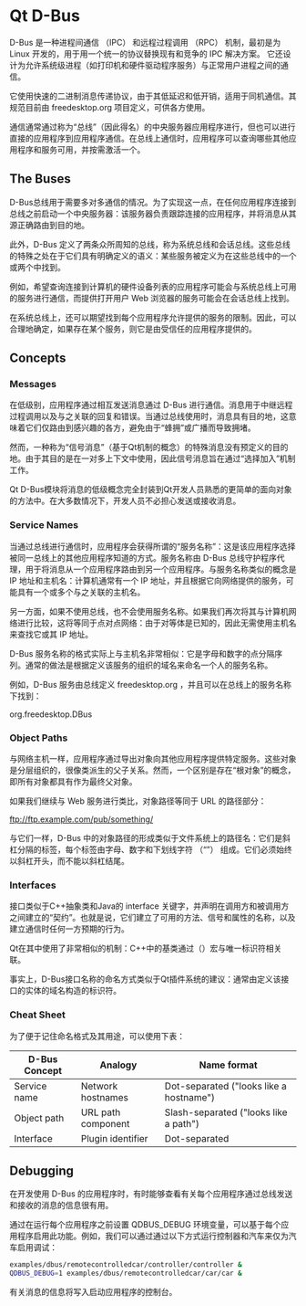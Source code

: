 # Qt D-Bus

D-Bus 是一种进程间通信 （IPC） 和远程过程调用 （RPC） 机制，最初是为 Linux 开发的，用于用一个统一的协议替换现有和竞争的 IPC 解决方案。
它还设计为允许系统级进程（如打印机和硬件驱动程序服务）与正常用户进程之间的通信。

它使用快速的二进制消息传递协议，由于其低延迟和低开销，适用于同机通信。其规范目前由 freedesktop.org 项目定义，可供各方使用。

通信通常通过称为“总线”（因此得名）的中央服务器应用程序进行，但也可以进行直接的应用程序到应用程序通信。在总线上通信时，应用程序可以查询哪些其他应用程序和服务可用，并按需激活一个。

## The Buses

D-Bus总线用于需要多对多通信的情况。为了实现这一点，在任何应用程序连接到总线之前启动一个中央服务器：该服务器负责跟踪连接的应用程序，并将消息从其源正确路由到目的地。

此外，D-Bus 定义了两条众所周知的总线，称为系统总线和会话总线。这些总线的特殊之处在于它们具有明确定义的语义：某些服务被定义为在这些总线中的一个或两个中找到。

例如，希望查询连接到计算机的硬件设备列表的应用程序可能会与系统总线上可用的服务进行通信，而提供打开用户 Web 浏览器的服务可能会在会话总线上找到。

在系统总线上，还可以期望找到每个应用程序允许提供的服务的限制。因此，可以合理地确定，如果存在某个服务，则它是由受信任的应用程序提供的。

## Concepts 

### Messages 

在低级别，应用程序通过相互发送消息通过 D-Bus 进行通信。消息用于中继远程过程调用以及与之关联的回复和错误。当通过总线使用时，消息具有目的地，这意味着它们仅路由到感兴趣的各方，避免由于“蜂拥”或广播而导致拥堵。

然而，一种称为“信号消息”（基于Qt机制的概念）的特殊消息没有预定义的目的地。由于其目的是在一对多上下文中使用，因此信号消息旨在通过“选择加入”机制工作。

Qt D-Bus模块将消息的低级概念完全封装到Qt开发人员熟悉的更简单的面向对象的方法中。在大多数情况下，开发人员不必担心发送或接收消息。

### Service Names

当通过总线进行通信时，应用程序会获得所谓的“服务名称”：这是该应用程序选择被同一总线上的其他应用程序知道的方式。服务名称由 D-Bus 总线守护程序代理，用于将消息从一个应用程序路由到另一个应用程序。与服务名称类似的概念是 IP 地址和主机名：计算机通常有一个 IP 地址，并且根据它向网络提供的服务，可能具有一个或多个与之关联的主机名。

另一方面，如果不使用总线，也不会使用服务名称。如果我们再次将其与计算机网络进行比较，这将等同于点对点网络：由于对等体是已知的，因此无需使用主机名来查找它或其 IP 地址。

D-Bus 服务名称的格式实际上与主机名非常相似：它是字母和数字的点分隔序列。通常的做法是根据定义该服务的组织的域名来命名一个人的服务名称。

例如，D-Bus 服务由总线定义 freedesktop.org ，并且可以在总线上的服务名称下找到：

org.freedesktop.DBus

### Object Paths

与网络主机一样，应用程序通过导出对象向其他应用程序提供特定服务。这些对象是分层组织的，很像类派生的父子关系。然而，一个区别是存在“根对象”的概念，即所有对象都具有作为最终父对象。

如果我们继续与 Web 服务进行类比，对象路径等同于 URL 的路径部分：

ftp://ftp.example.com/pub/something/

与它们一样，D-Bus 中的对象路径的形成类似于文件系统上的路径名：它们是斜杠分隔的标签，每个标签由字母、数字和下划线字符 （“”） 组成。它们必须始终以斜杠开头，而不能以斜杠结尾。

### Interfaces

接口类似于C++抽象类和Java的 interface 关键字，并声明在调用方和被调用方之间建立的“契约”。也就是说，它们建立了可用的方法、信号和属性的名称，以及建立通信时任何一方预期的行为。

Qt在其中使用了非常相似的机制：C++中的基类通过（）宏与唯一标识符相关联。

事实上，D-Bus接口名称的命名方式类似于Qt插件系统的建议：通常由定义该接口的实体的域名构造的标识符。

### Cheat Sheet

为了便于记住命名格式及其用途，可以使用下表：

|D-Bus Concept |Analogy|	Name format|
|--|--|--|
|Service name |	Network hostnames |	Dot-separated ("looks like a hostname")|
|Object path	| URL path component | Slash-separated ("looks like a path") |
|Interface	| Plugin identifier |	Dot-separated|

## Debugging 

在开发使用 D-Bus 的应用程序时，有时能够查看有关每个应用程序通过总线发送和接收的消息的信息很有用。

通过在运行每个应用程序之前设置 QDBUS_DEBUG 环境变量，可以基于每个应用程序启用此功能。例如，我们可以通过通过以下方式运行控制器和汽车来仅为汽车启用调试：

```sh
examples/dbus/remotecontrolledcar/controller/controller &
QDBUS_DEBUG=1 examples/dbus/remotecontrolledcar/car/car &
```

有关消息的信息将写入启动应用程序的控制台。

